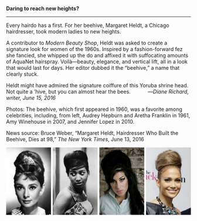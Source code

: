 **Daring to reach new heights?**

****

Every hairdo has a first. For her beehive, Margaret Heldt, a Chicago hairdresser, took modern ladies to new heights.

A contributor to *Modern Beauty Shop*, Heldt was asked to create a signature look for women of the 1960s. Inspired by a fashion-forward fez she fancied, she whipped up the do and affixed it with suffocating amounts of AquaNet hairspray. Voilà—beauty, elegance, and vertical lift, all in a look that would last for days. Her editor dubbed it the “beehive,” a name that clearly stuck.

Heldt might have admired the signature coiffure of this Yoruba shrine head. Not quite a ’hive, but you can almost hear the bees.            —*Diane Richard, writer, June 15, 2016*

Photos: The beehive, which first appeared in 1960, was a favorite among celebrities, including, from left, Audrey Hepburn and Aretha Franklin in 1961, Amy Winehouse in 2007, and Jennifer Lopez in 2010.

News source: Bruce Weber, “Margaret Heldt, Hairdresser Who Built the Beehive, Dies at 98,” *The New York Times*, June 13, 2016

![](../images/16-6-15_95.84_BeehiveEDIT-1.jpeg)
